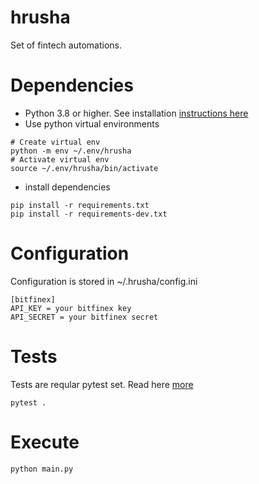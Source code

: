 # hrusha
Set of fintech automations.

# Dependencies
- Python 3.8 or higher. See installation [instructions here](https://www.python.org/downloads/) 
- Use python virtual environments 
```
# Create virtual env
python -m env ~/.env/hrusha
# Activate virtual env
source ~/.env/hrusha/bin/activate
```

- install dependencies
```
pip install -r requirements.txt
pip install -r requirements-dev.txt
```

# Configuration
Configuration is stored in ~/.hrusha/config.ini
```
[bitfinex]
API_KEY = your bitfinex key
API_SECRET = your bitfinex secret
```
# Tests
Tests are reqular pytest set. Read here [more](https://docs.pytest.org/en/7.1.x/)</br>
```
pytest .
```

# Execute
```
python main.py
```